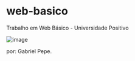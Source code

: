 # web-basico

Trabalho em Web Básico - Universidade Positivo

![image](https://github.com/BerwanGus/web-basico/assets/74881040/d2294bc9-d115-449e-bb37-5356b7361a7d)

por: Gabriel Pepe.

